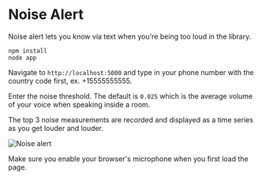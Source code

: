 # Noise Alert

Noise alert lets you know via text when you're being too loud in the library.

    npm install
    node app

Navigate to `http://localhost:5000` and type in your phone number with the country code first, ex. +15555555555.

Enter the noise threshold. The default is `0.025` which is the average volume of your voice when speaking inside a room.

The top 3 noise measurements are recorded and displayed as a time series as you get louder and louder.

![Noise alert](http://i.imgur.com/tXNhloK.png)

Make sure you enable your browser's microphone when you first load the page.
